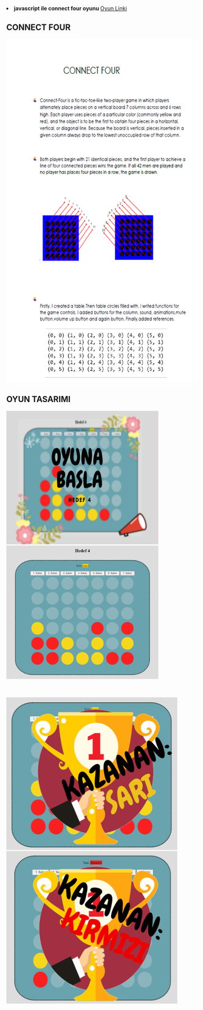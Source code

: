 

<li><strong>javascript ile connect four oyunu </strong>
<a href= "https://beyzakoser.github.io/odevler/projeDeneme.html">Oyun Linki </a></li>

## CONNECT FOUR
<img src="/images/connectFour.png" width="700" height="900" >

## OYUN TASARIMI

<p float="center">
  <img src="/images/GirisEkrani.png" width="400" height="350"/>
  <img src="/images/oyun.png" width="400" height="350"/> 
</p>
<br>
<p float="center">
  <img src="/images/kazananSari.png" width="450" height="400" />
  <img src="/images/kazananKirmizi.png" width="450" height="400" /> 
</p>


